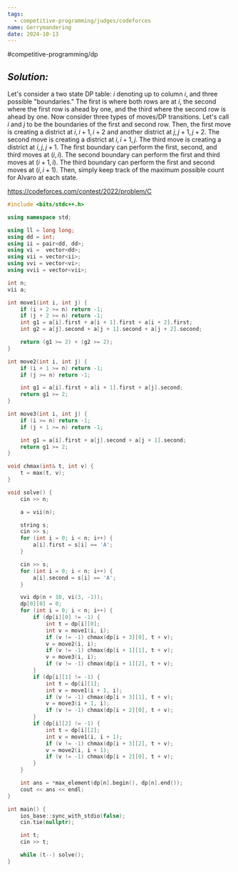 ```yaml
---
tags:
  - competitive-programming/judges/codeforces
name: Gerrymandering
date: 2024-10-13
---
```

#competitive-programming/dp 
## _Solution:_
Let's consider a two state DP table: $i$ denoting up to column $i$, and three possible "boundaries." The first is where both rows are at $i$, the second where the first row is ahead by one, and the third where the second row is ahead by one. Now consider three types of moves/DP transitions. Let's call $i$ and $j$ to be the boundaries of the first and second row. Then, the first move is creating a district at $i,i+1,i+2$ and another district at $j,j+1,j+2$. The second move is creating a district at $i,i+1,j$. The third move is creating a district at $i,j,j+1$. The first boundary can perform the first, second, and third moves at $(i,i)$. The second boundary can perform the first and third moves at $(i+1,i)$. The third boundary can perform the first and second moves at $(i,i+1)$. Then, simply keep track of the maximum possible count for Alvaro at each state.

https://codeforces.com/contest/2022/problem/C
```cpp
#include <bits/stdc++.h>

using namespace std;

using ll = long long;
using dd = int;
using ii = pair<dd, dd>;
using vi =  vector<dd>;
using vii = vector<ii>;
using vvi = vector<vi>;
using vvii = vector<vii>;

int n;
vii a;

int move1(int i, int j) {
    if (i + 2 >= n) return -1;
    if (j + 2 >= n) return -1;
    int g1 = a[i].first + a[i + 1].first + a[i + 2].first;
    int g2 = a[j].second + a[j + 1].second + a[j + 2].second;

    return (g1 >= 2) + (g2 >= 2);
}

int move2(int i, int j) {
    if (i + 1 >= n) return -1;
    if (j >= n) return -1;

    int g1 = a[i].first + a[i + 1].first + a[j].second;
    return g1 >= 2;
}

int move3(int i, int j) {
    if (i >= n) return -1;
    if (j + 1 >= n) return -1;

    int g1 = a[i].first + a[j].second + a[j + 1].second;
    return g1 >= 2;
}

void chmax(int& t, int v) {
    t = max(t, v);
}

void solve() {
    cin >> n;

    a = vii(n);

    string s;
    cin >> s;
    for (int i = 0; i < n; i++) {
        a[i].first = s[i] == 'A';
    }

    cin >> s;
    for (int i = 0; i < n; i++) {
        a[i].second = s[i] == 'A';
    }

    vvi dp(n + 10, vi(3, -1));
    dp[0][0] = 0;
    for (int i = 0; i < n; i++) {
        if (dp[i][0] != -1) {
            int t = dp[i][0];
            int v = move1(i, i);
            if (v != -1) chmax(dp[i + 3][0], t + v);
            v = move2(i, i);
            if (v != -1) chmax(dp[i + 1][1], t + v);
            v = move3(i, i);
            if (v != -1) chmax(dp[i + 1][2], t + v);
        }
        if (dp[i][1] != -1) {
            int t = dp[i][1];
            int v = move1(i + 1, i);
            if (v != -1) chmax(dp[i + 3][1], t + v);
            v = move3(i + 1, i);
            if (v != -1) chmax(dp[i + 2][0], t + v);
        }
        if (dp[i][2] != -1) {
            int t = dp[i][2];
            int v = move1(i, i + 1);
            if (v != -1) chmax(dp[i + 3][2], t + v);
            v = move2(i, i + 1);
            if (v != -1) chmax(dp[i + 2][0], t + v);
        }
    }

    int ans = *max_element(dp[n].begin(), dp[n].end());
    cout << ans << endl;
}

int main() {
    ios_base::sync_with_stdio(false);
    cin.tie(nullptr);

    int t;
    cin >> t;

    while (t--) solve();
}
```